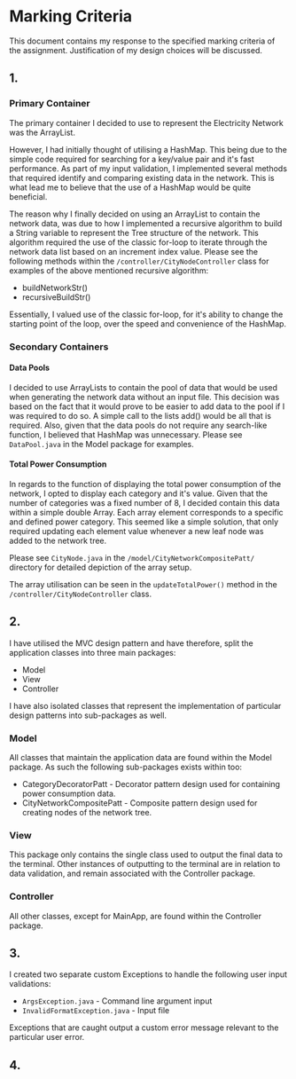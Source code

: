 # Marking Criteria

This document contains my response to the specified marking criteria of the assignment. Justification of my design choices will be discussed. 



## 1.

### Primary Container

The primary container I decided to use to represent the Electricity Network was the ArrayList. 

However, I had initially thought of utilising a HashMap. This being due to the simple code required for searching for a key/value pair and it's fast performance. As part of my input validation, I implemented several methods that required identify and comparing existing data in the network. This is what lead me to believe that the use of a HashMap would be quite beneficial. 

The reason why I finally decided on using an ArrayList to contain the network data, was due to how I implemented a recursive algorithm to build a String variable to represent the Tree structure of the network. This algorithm required the use of the classic for-loop to iterate through the network data list based on an increment index value.  Please see the following methods within the ```/controller/CityNodeController``` class for examples of the above mentioned recursive algorithm:

- buildNetworkStr()
- recursiveBuildStr()

Essentially, I valued use of the classic for-loop, for it's ability to change the starting point of the loop, over the speed and convenience of the HashMap. 

### Secondary Containers

#### Data Pools

I decided to use ArrayLists to contain the pool of data that would be used when generating the network data without an input file. This decision was based on the fact that it would prove to be easier to add data to the pool if I was required to do so. A simple call to the lists add() would be all that is required. Also, given that the data pools do not require any search-like function, I believed that HashMap was unnecessary. Please see ```DataPool.java``` in the Model package for examples.

#### Total Power Consumption

In regards to the function of displaying the total power consumption of the network, I opted to display each category and it's value. Given that the number of categories was a fixed number of 8, I decided contain this data within a simple double Array. Each array element corresponds to a specific and defined power category. This seemed like a simple solution, that only required updating each element value whenever a new leaf node was added to the network tree. 

Please see ```CityNode.java``` in the ```/model/CityNetworkCompositePatt/``` directory for detailed depiction of the array setup. 

The array utilisation can be seen in the ```updateTotalPower()``` method in the ```/controller/CityNodeController``` class.



## 2.

I have utilised the MVC design pattern and have therefore, split the application classes into three main packages:

- Model
- View
- Controller

I have also isolated classes that represent the implementation of particular design patterns into sub-packages as well. 

### Model

All classes that maintain the application data are found within the Model package. As such the following sub-packages exists within too:

- CategoryDecoratorPatt - Decorator pattern design used for containing power consumption data.
- CityNetworkCompositePatt - Composite pattern design used for creating nodes of the network tree.

### View

This package only contains the single class used to output the final data to the terminal. Other instances of outputting to the terminal are in relation to data validation, and remain associated with the Controller package.

### Controller

All other classes, except for MainApp, are found within the Controller package. 



## 3.

I created two separate custom Exceptions to handle the following user input validations:

- ```ArgsException.java``` - Command line argument input
- ```InvalidFormatException.java``` - Input file 

Exceptions that are caught output a custom error message relevant to the particular user error.  



## 4.





